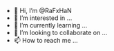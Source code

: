 - 👋 Hi, I’m @RaFxHaN
- 👀 I’m interested in ...
- 🌱 I’m currently learning ...
- 💞️ I’m looking to collaborate on ...
- 📫 How to reach me ...

<!---
RaFxHaN/RaFxHaN is a ✨ special ✨ repository because its `README.md` (this file) appears on your GitHub profile.
You can click the Preview link to take a look at your changes.
--->
